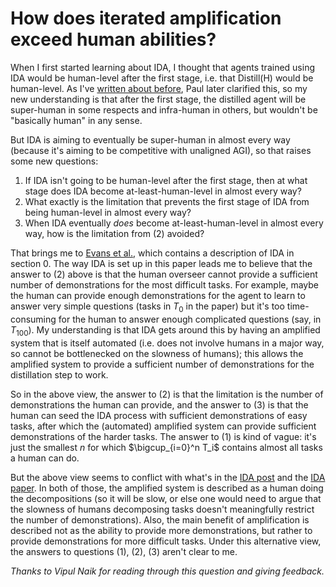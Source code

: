 # How does iterated amplification exceed human abilities?

When I first started learning about IDA, I thought that agents trained using IDA would be human-level after the first stage, i.e. that Distill(H) would be human-level. As I've [written about before](https://www.lesswrong.com/posts/FdfzFcRvqLf4k5eoQ/list-of-resolved-confusions-about-ida?commentId=bdcWwPhaZxiy7rxLb), Paul later clarified this, so my new understanding is that after the first stage, the distilled agent will be super-human in some respects and infra-human in others, but wouldn't be "basically human" in any sense.

But IDA is aiming to eventually be super-human in almost every way (because it's aiming to be competitive with unaligned AGI), so that raises some new questions:

1. If IDA isn't going to be human-level after the first stage, then at what stage does IDA become at-least-human-level in almost every way?
2. What exactly is the limitation that prevents the first stage of IDA from being human-level in almost every way?
3. When IDA eventually _does_ become at-least-human-level in almost every way, how is the limitation from (2) avoided?

That brings me to [Evans et al.](https://owainevans.github.io/pdfs/evans_ida_projects.pdf), which contains a description of IDA in section 0. The way IDA is set up in this paper leads me to believe that the answer to (2) above is that the human overseer cannot provide a sufficient number of demonstrations for the most difficult tasks. For example, maybe the human can provide enough demonstrations for the agent to learn to answer very simple questions (tasks in $T_0$ in the paper) but it's too time-consuming for the human to answer enough complicated questions (say, in $T_{100}$). My understanding is that IDA gets around this by having an amplified system that is itself automated (i.e. does not involve humans in a major way, so cannot be bottlenecked on the slowness of humans); this allows the amplified system to provide a sufficient number of demonstrations for the distillation step to work.

So in the above view, the answer to (2) is that the limitation is the number of demonstrations the human can provide, and the answer to (3) is that the human can seed the IDA process with sufficient demonstrations of easy tasks, after which the (automated) amplified system can provide sufficient demonstrations of the harder tasks. The answer to (1) is kind of vague: it's just the smallest $n$ for which $\bigcup_{i=0}^n T_i$ contains almost all tasks a human can do.

But the above view seems to conflict with what's in the [IDA post](https://ai-alignment.com/iterated-distillation-and-amplification-157debfd1616) and the [IDA paper](https://arxiv.org/abs/1810.08575). In both of those, the amplified system is described as a human doing the decompositions (so it will be slow, or else one would need to argue that the slowness of humans decomposing tasks doesn't meaningfully restrict the number of demonstrations). Also, the main benefit of amplification is described not as the ability to provide more demonstrations, but rather to provide demonstrations for more difficult tasks. Under this alternative view, the answers to questions (1), (2), (3) aren't clear to me.

*Thanks to Vipul Naik for reading through this question and giving feedback.*
